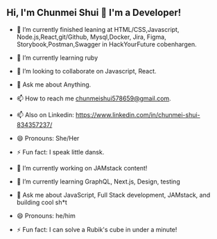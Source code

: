 ## Hi, I'm Chunmei Shui 👋 I'm a Developer!

- 🔭 I’m currently finished leaning at HTML/CSS,Javascript, Node.js,React,git/Github, Mysql,Docker, Jira, Figma, Storybook,Postman,Swagger in HackYourFuture cobenhargen.

- 🌱 I’m currently learning ruby

- 👯 I’m looking to collaborate on Javascript, React.

- 💬 Ask me about Anything.

- 📫 How to reach me chunmeishui578659@gmail.com.

- 📫 Also on Linkedin: https://www.linkedin.com/in/chunmei-shui-834357237/

- 😄 Pronouns: She/Her

- ⚡ Fun fact: I speak little dansk.



- 🔭 I’m currently working on JAMstack content!
- 🌱 I’m currently learning GraphQL, Next.js, Design, testing
- 💬 Ask me about JavaScript, Full Stack development, JAMstack, and building cool sh*t
- 😄 Pronouns: he/him
- ⚡ Fun fact: I can solve a Rubik's cube in under a minute!
